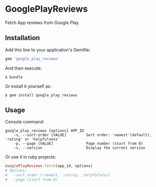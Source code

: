 # GooglePlayReviews

Fetch App reviews from Google Play.

## Installation

Add this line to your application's Gemfile:

```ruby
gem 'google_play_reviews'
```

And then execute:

    $ bundle

Or install it yourself as:

    $ gem install google_play_reviews

## Usage

Console command:

    google_play_reviews [options] APP_ID
        -s, --sort-order [VALUE]         Sort order: 'newest'(default), 'rating' or 'helpfulness'
        -p, --page [VALUE]               Page number (start from 0)
        -v, --version                    Display the current version

Or use it in ruby projects:

```ruby
GooglePlayReviews.fetch(app_id, options)
# Options:
#   :sort_order (:newest, :rating, :helpfulness)
#   :page (start from 0)
```
